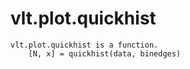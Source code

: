 # vlt.plot.quickhist

```
vlt.plot.quickhist is a function.
    [N, x] = quickhist(data, binedges)

```
